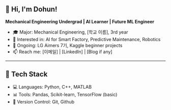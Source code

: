 ## 👋 Hi, I'm Dohun!

**Mechanical Engineering Undergrad | AI Learner | Future ML Engineer**

- 🎓 Major: Mechanical Engineering, [학교 이름], 3rd year
- 🧠 Interested in: AI for Smart Factory, Predictive Maintenance, Robotics
- 🚀 Ongoing: LG Aimers 7기, Kaggle beginner projects
- 📫 Reach me: [이메일] | [LinkedIn] | [Blog if any]

---

## 🔨 Tech Stack

- 💻 Languages: Python, C++, MATLAB
- 📊 Tools: Pandas, Scikit-learn, TensorFlow (basic)
- 🔗 Version Control: Git, Github
